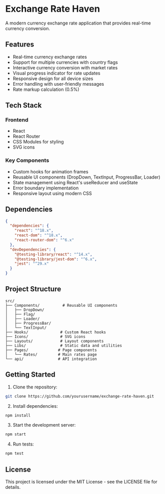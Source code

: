# Exchange Rate Haven

A modern currency exchange rate application that provides real-time currency conversion.

## Features

- Real-time currency exchange rates
- Support for multiple currencies with country flags
- Interactive currency conversion with market rates
- Visual progress indicator for rate updates
- Responsive design for all device sizes
- Error handling with user-friendly messages
- Rate markup calculation (0.5%)

## Tech Stack

### Frontend

- React
- React Router
- CSS Modules for styling
- SVG icons

### Key Components

- Custom hooks for animation frames
- Reusable UI components (DropDown, TextInput, ProgressBar, Loader)
- State management using React's useReducer and useState
- Error boundary implementation
- Responsive layout using modern CSS

## Dependencies

```json
{
  "dependencies": {
    "react": "^18.x",
    "react-dom": "^18.x",
    "react-router-dom": "^6.x"
  },
  "devDependencies": {
    "@testing-library/react": "^14.x",
    "@testing-library/jest-dom": "^6.x",
    "jest": "^29.x"
  }
}
```

## Project Structure

```
src/
├── Components/          # Reusable UI components
│   ├── DropDown/
│   ├── Flag/
│   ├── Loader/
│   ├── ProgressBar/
│   └── TextInput/
├── Hooks/              # Custom React hooks
├── Icons/              # SVG icons
├── Layouts/            # Layout components
├── Libs/               # Static data and utilities
├── Pages/             # Page components
│   └── Rates/         # Main rates page
└── api/               # API integration
```

## Getting Started

1. Clone the repository:

```bash
git clone https://github.com/yourusername/exchange-rate-haven.git
```

2. Install dependencies:

```bash
npm install
```

3. Start the development server:

```bash
npm start
```

4. Run tests:

```bash
npm test
```

## License

This project is licensed under the MIT License - see the LICENSE file for details. 
